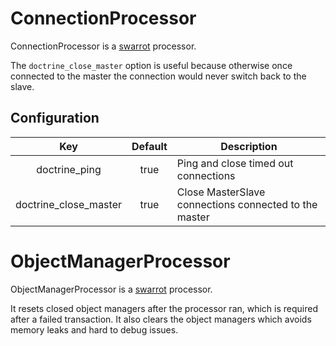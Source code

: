 # ConnectionProcessor

ConnectionProcessor is a [swarrot](https://github.com/swarrot/swarrot) processor.

The `doctrine_close_master` option is useful because otherwise once connected
to the master the connection would never switch back to the slave.

## Configuration

|Key                  |Default|Description                                            |
|:-------------------:|:-----:|-------------------------------------------------------|
|doctrine_ping        |true   |Ping and close timed out connections                   |
|doctrine_close_master|true   |Close MasterSlave connections connected to the master  |

# ObjectManagerProcessor

ObjectManagerProcessor is a [swarrot](https://github.com/swarrot/swarrot) processor.

It resets closed object managers after the processor ran, which is required
after a failed transaction.
It also clears the object managers which avoids memory leaks and hard to debug
issues.
